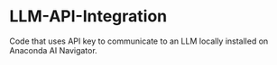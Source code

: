 # LLM-API-Integration
Code that uses API key to communicate to an LLM locally installed on Anaconda AI Navigator.
